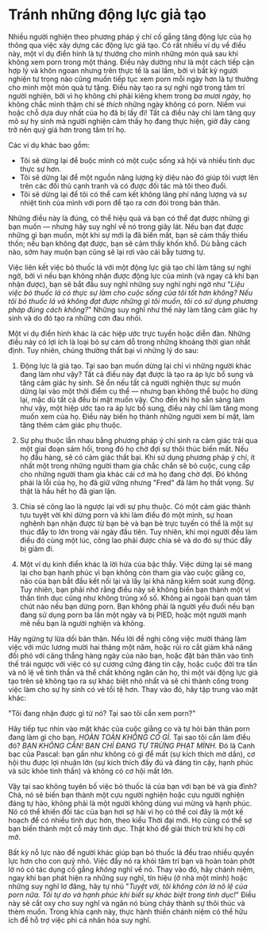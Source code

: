 # Tránh những động lực giả tạo

Nhiều người nghiện theo phương pháp ý chí cố gắng tăng động lực của họ thông qua việc xây dựng các động lực giả tạo. Có rất nhiều ví dụ về điều này, một ví dụ điển hình là tự thưởng cho mình những món quà sau khi không xem porn trong một tháng. Điều này dường như là một cách tiếp cận hợp lý và khôn ngoan nhưng trên thực tế là sai lầm, bởi vì bất kỳ người nghiện tự trọng nào cũng muốn tiếp tục xem porn mỗi ngày hơn là tự thưởng cho mình một món quà tự tặng. Điều này tạo ra sự nghi ngờ trong tâm trí người nghiện, bởi vì họ không chỉ phải kiêng khem trong *ba mươi ngày*, họ không chắc mình thậm chí sẽ *thích* những ngày không có porn. Niềm vui hoặc chỗ dựa duy nhất của họ đã bị lấy đi! Tất cả điều này chỉ làm tăng quy mô sự hy sinh mà người nghiện cảm thấy họ đang thực hiện, giờ đây càng trở nên quý giá hơn trong tâm trí họ.

Các ví dụ khác bao gồm:

* Tôi sẽ dừng lại để buộc mình có một cuộc sống xã hội và nhiều tình dục thực sự hơn.
* Tôi sẽ dừng lại để một nguồn năng lượng kỳ diệu nào đó giúp tôi vượt lên trên các đối thủ cạnh tranh và có được đối tác mà tôi theo đuổi.
* Tôi sẽ dừng lại để tôi có thể cam kết không lãng phí năng lượng và sự nhiệt tình của mình với porn để tạo ra cơn đói trong bản thân.

Những điều này là đúng, có thể hiệu quả và bạn có thể đạt được những gì bạn muốn — nhưng hãy suy nghĩ về nó trong giây lát. Nếu bạn đạt được những gì bạn muốn, một khi sự mới lạ đã biến mất, bạn sẽ cảm thấy thiếu thốn; nếu bạn không đạt được, bạn sẽ cảm thấy khốn khổ. Dù bằng cách nào, sớm hay muộn bạn cũng sẽ lại rơi vào cái bẫy tương tự.

Việc liên kết việc bỏ thuốc lá với một động lực giả tạo chỉ làm tăng sự nghi ngờ, bởi vì nếu bạn không nhận được động lực của mình (và ngay cả khi bạn nhận được), bạn sẽ bắt đầu suy nghĩ những suy nghĩ nghi ngờ như "*Liệu việc bỏ thuốc lá có thực sự làm cho cuộc sống của tôi tốt hơn không? Nếu tôi bỏ thuốc lá và không đạt được những gì tôi muốn, tôi có sử dụng phương pháp đúng cách không?*" Những suy nghĩ như thế này làm tăng cảm giác hy sinh và do đó tạo ra những cơn đau nhói.

Một ví dụ điển hình khác là các hiệp ước trực tuyến hoặc diễn đàn. Những điều này có lợi ích là loại bỏ sự cám dỗ trong những khoảng thời gian nhất định. Tuy nhiên, chúng thường thất bại vì những lý do sau:

1.  Động lực là giả tạo. Tại sao bạn muốn dừng lại chỉ vì những người khác đang làm như vậy? Tất cả điều này đạt được là tạo ra áp lực bổ sung và tăng cảm giác hy sinh. Sẽ ổn nếu tất cả người nghiện thực sự muốn dừng lại vào một thời điểm cụ thể — nhưng bạn không thể buộc họ dừng lại, mặc dù tất cả đều bí mật muốn vậy. Cho đến khi họ sẵn sàng làm như vậy, một hiệp ước tạo ra áp lực bổ sung, điều này chỉ làm tăng mong muốn xem của họ. Điều này biến họ thành những người xem bí mật, làm tăng thêm cảm giác phụ thuộc.

2.  Sự phụ thuộc lẫn nhau bằng phương pháp ý chí sinh ra cảm giác trải qua một giai đoạn sám hối, trong đó họ chờ đợi sự thôi thúc biến mất. Nếu họ đầu hàng, sẽ có cảm giác thất bại. Khi sử dụng phương pháp ý chí, ít nhất một trong những người tham gia chắc chắn sẽ bỏ cuộc, cung cấp cho những người tham gia khác cái cớ mà họ đang chờ đợi. Đó không phải là lỗi của họ, họ đã giữ vững nhưng "Fred" đã làm họ thất vọng. Sự thật là hầu hết họ đã gian lận.

3.  Chia sẻ công lao là ngược lại với sự phụ thuộc. Có một cảm giác thành tựu tuyệt vời khi dừng porn và khi làm điều đó một mình, sự hoan nghênh bạn nhận được từ bạn bè và bạn bè trực tuyến có thể là một sự thúc đẩy to lớn trong vài ngày đầu tiên. Tuy nhiên, khi mọi người đều làm điều đó cùng một lúc, công lao phải được chia sẻ và do đó sự thúc đẩy bị giảm đi.

4.  Một ví dụ kinh điển khác là lời hứa của bậc thầy. Việc dừng lại sẽ mang lại cho bạn hạnh phúc vì bạn không còn tham gia vào cuộc giằng co, não của bạn bắt đầu kết nối lại và lấy lại khả năng kiểm soát xung động. Tuy nhiên, bạn phải nhớ rằng điều này sẽ không biến bạn thành một vị thần tình dục cũng như không trúng xổ số. Không ai ngoài bạn quan tâm chút nào nếu bạn dừng porn. Bạn không phải là người yếu đuối nếu bạn đang sử dụng porn ba lần một ngày và bị PIED, hoặc một người mạnh mẽ nếu bạn là người nghiện và không.

Hãy ngừng tự lừa dối bản thân. Nếu lời đề nghị công việc mười tháng làm việc với mức lương mười hai tháng một năm, hoặc rủi ro cắt giảm khả năng đối phó với căng thẳng hàng ngày của não bạn, hoặc đặt bản thân vào tình thế trái ngược với việc có sự cương cứng đáng tin cậy, hoặc cuộc đời tra tấn và nô lệ về tinh thần và thể chất không ngăn cản họ, thì một vài động lực giả tạo trên sẽ không tạo ra sự khác biệt nhỏ nhất và sẽ chỉ thành công trong việc làm cho sự hy sinh có vẻ tồi tệ hơn. Thay vào đó, hãy tập trung vào mặt khác:

"Tôi đang nhận được gì từ nó? Tại sao tôi cần xem porn?"

Hãy tiếp tục nhìn vào mặt khác của cuộc giằng co và tự hỏi bản thân porn đang làm gì cho bạn. *HOÀN TOÀN KHÔNG CÓ GÌ.* Tại sao tôi cần làm điều đó? *BẠN KHÔNG CẦN! BẠN CHỈ ĐANG TỰ TRỪNG PHẠT MÌNH.* Đó là Canh bạc của Pascal: bạn gần như không có gì để mất (sự kích thích mờ dần), cơ hội thu được lợi nhuận lớn (sự kích thích đầy đủ và đáng tin cậy, hạnh phúc và sức khỏe tinh thần) và không có cơ hội mất lớn.

Vậy tại sao không tuyên bố việc bỏ thuốc lá của bạn với bạn bè và gia đình? Chà, nó sẽ biến bạn thành một cựu người nghiện hoặc cựu người nghiện đáng tự hào, không phải là một người không dùng vui mừng và hạnh phúc. Nó có thể khiến đối tác của bạn hơi sợ hãi vì họ có thể coi đây là một kế hoạch để có nhiều tình dục hơn, theo kiểu Thời đại mới. Họ cũng có thể sợ bạn biến thành một cỗ máy tình dục. Thật khó để giải thích trừ khi họ cởi mở.

Bất kỳ nỗ lực nào để người khác giúp bạn bỏ thuốc lá đều trao nhiều quyền lực hơn cho con quỷ nhỏ. Việc đẩy nó ra khỏi tâm trí bạn và hoàn toàn phớt lờ nó có tác dụng cố gắng *không* nghĩ về nó. Thay vào đó, hãy chánh niệm, ngay khi bạn phát hiện ra những suy nghĩ, tín hiệu (ở nhà một mình) hoặc những suy nghĩ lơ đãng, hãy tự nhủ "*Tuyệt vời, tôi không còn là nô lệ của porn nữa. Tôi tự do và hạnh phúc khi biết sự khác biệt trong tình dục!*" Điều này sẽ cắt oxy cho suy nghĩ và ngăn nó bùng cháy thành sự thôi thúc và thèm muốn. Trong khía cạnh này, thực hành thiền chánh niệm có thể hữu ích để hỗ trợ việc phi cá nhân hóa suy nghĩ.
